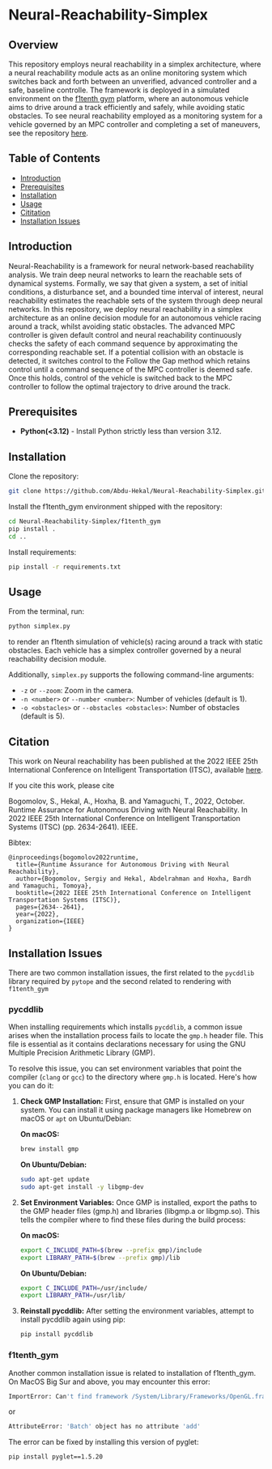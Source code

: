 # Neural-Reachability-Simplex
## Overview

This repository employs neural reachability in a simplex architecture, where a neural reachability module acts as an online monitoring system which switches back and forth between an unverified, advanced controller and a safe, baseline controlle. The framework is
deployed in a simulated environment on the [f1tenth gym](https://f1tenth-gym.readthedocs.io/en/latest/) platform, where an autonomous vehicle aims to drive around a track efficiently and safely, while avoiding static obstacles. To see neural reachability employed as a monitoring system for a vehicle governed by an MPC controller and completing a set of maneuvers, see the repository [here](https://github.com/Abdu-Hekal/Neural-Reachability).

## Table of Contents

- [Introduction](#introduction)
- [Prerequisites](#prerequisites)
- [Installation](#installation)
- [Usage](#usage)
- [Cititation](#Citation)
- [Installation Issues](#installation-issues)

## Introduction

Neural-Reachability is a framework for neural network-based reachability analysis. We train deep neural networks to learn the reachable sets of dynamical systems. Formally, we say that given a system, a set of initial conditions, a disturbance set, and a bounded time interval of interest, neural reachability estimates the reachable sets of the system through deep neural networks. In this repository, we deploy neural reachability in a simplex architecture as an online decision module for an autonomous vehicle racing around a track, whilst avoiding static obstacles. The advanced MPC controller is given default control and neural reachability continuously checks the safety of each command sequence by approximating the corresponding reachable set. If a potential collision with an obstacle is detected, it switches control to the Follow the Gap method which retains control until a command sequence of the MPC controller is deemed safe. Once this holds, control of the vehicle is switched back to the MPC controller to follow the optimal trajectory to drive around the track.

## Prerequisites

- **Python(<3.12)** - Install Python strictly less than version 3.12.


## Installation

Clone the repository:

```bash
git clone https://github.com/Abdu-Hekal/Neural-Reachability-Simplex.git
```

Install the f1tenth_gym environment shipped with the repository:

```bash
cd Neural-Reachability-Simplex/f1tenth_gym
pip install .
cd ..
```

Install requirements:

```bash
pip install -r requirements.txt
```


## Usage

From the terminal, run:

```bash
python simplex.py
```

to render an f1tenth simulation of vehicle(s) racing around a track with static obstacles. Each vehicle has a simplex controller governed by a neural reachability decision module.

Additionally, `simplex.py` supports the following command-line arguments:

- `-z` or `--zoom`: Zoom in the camera.
- `-n <number>` or `--number <number>`: Number of vehicles (default is 1).
- `-o <obstacles>` or `--obstacles <obstacles>`: Number of obstacles (default is 5).


## Citation

This work on Neural reachability has been published at the 2022 IEEE 25th International Conference on Intelligent Transportation (ITSC), available [here](https://ieeexplore.ieee.org/abstract/document/9922294).

If you cite this work, please cite

Bogomolov, S., Hekal, A., Hoxha, B. and Yamaguchi, T., 2022, October. Runtime Assurance for Autonomous Driving with Neural Reachability. In 2022 IEEE 25th International Conference on Intelligent Transportation Systems (ITSC) (pp. 2634-2641). IEEE.

Bibtex:
```
@inproceedings{bogomolov2022runtime,
  title={Runtime Assurance for Autonomous Driving with Neural Reachability},
  author={Bogomolov, Sergiy and Hekal, Abdelrahman and Hoxha, Bardh and Yamaguchi, Tomoya},
  booktitle={2022 IEEE 25th International Conference on Intelligent Transportation Systems (ITSC)},
  pages={2634--2641},
  year={2022},
  organization={IEEE}
}
```

## Installation Issues

There are two common installation issues, the first related to the `pycddlib` library required by `pytope` and the second related to rendering with `f1tenth_gym`

### pycddlib

When installing requirements which installs `pycddlib`, a common issue arises when the installation process fails to locate the `gmp.h` header file. This file is essential as it contains declarations necessary for using the GNU Multiple Precision Arithmetic Library (GMP). 

To resolve this issue, you can set environment variables that point the compiler (`clang` or `gcc`) to the directory where `gmp.h` is located. Here's how you can do it:

1. **Check GMP Installation:**
   First, ensure that GMP is installed on your system. You can install it using package managers like Homebrew on macOS or `apt` on Ubuntu/Debian:
   
   **On macOS:**
   ```bash
   brew install gmp
   ```

   **On Ubuntu/Debian:**
   ```bash
   sudo apt-get update
   sudo apt-get install -y libgmp-dev
   ```

2. **Set Environment Variables:**
   Once GMP is installed, export the paths to the GMP header files (gmp.h) and libraries (libgmp.a or libgmp.so). This tells the compiler where to find these files during the build   process:
   
   **On macOS:**
   ```bash
   export C_INCLUDE_PATH=$(brew --prefix gmp)/include
   export LIBRARY_PATH=$(brew --prefix gmp)/lib
   ```

   **On Ubuntu/Debian:**
   ```bash
   export C_INCLUDE_PATH=/usr/include/
   export LIBRARY_PATH=/usr/lib/
   ```

4. **Reinstall pycddlib:**
   After setting the environment variables, attempt to install pycddlib again using pip:
   ```bash
   pip install pycddlib
   ```

### f1tenth_gym
   
Another common installation issue is related to installation of f1tenth_gym.
On MacOS Big Sur and above, you may encounter this error:

```bash
ImportError: Can't find framework /System/Library/Frameworks/OpenGL.framework.
```

or 

```bash
AttributeError: 'Batch' object has no attribute 'add'
```


The error can be fixed by installing this version of pyglet:
```bash
pip install pyglet==1.5.20
```



   
    

